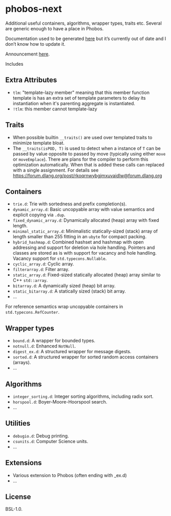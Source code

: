 # phobos-next

Additional useful containers, algorithms, wrapper types, traits etc. Several are
generic enough to have a place in Phobos.

Documentation used to be generated
[here](https://phobos-next.dpldocs.info/index.html) but it’s currently out of
date and I don’t know how to update it.

Announcement [here](http://forum.dlang.org/post/tppptevxiygafzpicmgz@forum.dlang.org).

Includes

## Extra Attributes
- `tlm`: "template-lazy member" meaning that this member function template is
  has an extra set of template parameters to delay its instantiation when it's
  parenting aggregate is instantiated.
- `!tlm`: this member cannot template-lazy

## Traits
- When possible builtin `__traits()` are used over templated traits to minimize
  template bloat.
- The `__traits(isPOD, T)` is used to detect when a instance of `T` can be
  passed by value opposite to passed by move (typically using either `move` or
  `moveEmplace`). There are plans for the compiler to perform this optimization
  automatically. When that is added these calls can replaced with a single
  assignment. For details see
  https://forum.dlang.org/post/rkoqrnwybgjmxuvaidlw@forum.dlang.org

## Containers
- `trie.d`: Trie with sortedness and prefix completion(s).
- `dynamic_array.d`: Basic uncopyable array with value semantics and explicit
  copying via `.dup`.
- `fixed_dynamic_array.d`: Dynamically allocated (heap) array with fixed length.
- `minimal_static_array.d`: Minimalistic statically-sized (stack) array of length smaller
than 255 fitting in an `ubyte` for compact packing.
- `hybrid_hashmap.d`: Combined hashset and hashmap with open addressing
  and support for deletion via hole handling. Pointers and classes are stored as
  is with support for vacancy and hole handling. Vacancy support for
  `std.typecons.Nullable`.
- `cyclic_array.d`: Cyclic array.
- `filterarray.d`: Filter array.
- `static_array.d`: Fixed-sized statically allocated (heap) array similar to C++ `std::array`.
- `bitarray.d`: A dynamically sized (heap) bit array.
- `static_bitarray.d`: A statically sized (stack) bit array.
- ...

For reference semantics wrap uncopyable containers in `std.typecons.RefCounter`.

## Wrapper types
- `bound.d`: A wrapper for bounded types.
- `notnull.d`: Enhanced `NotNull`.
- `digest_ex.d`: A structured wrapper for message digests.
- `sorted.d`: A structured wrapper for sorted random access containers (arrays).
- ...

## Algorithms

- `integer_sorting.d`: Integer sorting algorithms, including radix sort.
- `horspool.d`: Boyer-Moore-Hoorspool search.
- ...

## Utilities

- `debugio.d`: Debug printing.
- `csunits.d`: Computer Science units.
- ...

## Extensions
- Various extension to Phobos (often ending with _ex.d)
- ...

## License

BSL-1.0.
